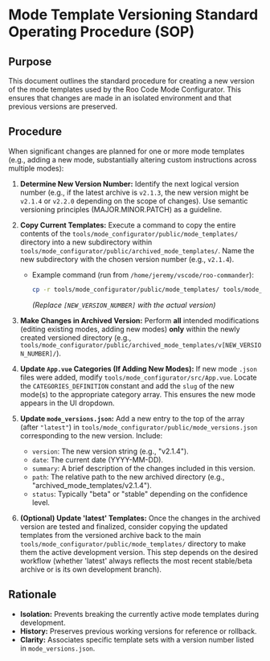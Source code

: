 # Mode Template Versioning Standard Operating Procedure (SOP)

## Purpose

This document outlines the standard procedure for creating a new version of the mode templates used by the Roo Code Mode Configurator. This ensures that changes are made in an isolated environment and that previous versions are preserved.

## Procedure

When significant changes are planned for one or more mode templates (e.g., adding a new mode, substantially altering custom instructions across multiple modes):

1.  **Determine New Version Number:** Identify the next logical version number (e.g., if the latest archive is `v2.1.3`, the new version might be `v2.1.4` or `v2.2.0` depending on the scope of changes). Use semantic versioning principles (MAJOR.MINOR.PATCH) as a guideline.
2.  **Copy Current Templates:** Execute a command to copy the entire contents of the `tools/mode_configurator/public/mode_templates/` directory into a new subdirectory within `tools/mode_configurator/public/archived_mode_templates/`. Name the new subdirectory with the chosen version number (e.g., `v2.1.4`).
    *   Example command (run from `/home/jeremy/vscode/roo-commander`):
        ```bash
        cp -r tools/mode_configurator/public/mode_templates/ tools/mode_configurator/public/archived_mode_templates/v[NEW_VERSION_NUMBER]
        ```
        *(Replace `[NEW_VERSION_NUMBER]` with the actual version)*
3.  **Make Changes in Archived Version:** Perform **all** intended modifications (editing existing modes, adding new modes) **only** within the newly created versioned directory (e.g., `tools/mode_configurator/public/archived_mode_templates/v[NEW_VERSION_NUMBER]/`).

4.  **Update `App.vue` Categories (If Adding New Modes):** If new mode `.json` files were added, modify `tools/mode_configurator/src/App.vue`. Locate the `CATEGORIES_DEFINITION` constant and add the `slug` of the new mode(s) to the appropriate category array. This ensures the new mode appears in the UI dropdown.

5.  **Update `mode_versions.json`:** Add a new entry to the top of the array (after `"latest"`) in `tools/mode_configurator/public/mode_versions.json` corresponding to the new version. Include:
    *   `version`: The new version string (e.g., "v2.1.4").
    *   `date`: The current date (YYYY-MM-DD).
    *   `summary`: A brief description of the changes included in this version.
    *   `path`: The relative path to the new archived directory (e.g., "archived_mode_templates/v2.1.4").
    *   `status`: Typically "beta" or "stable" depending on the confidence level.

6.  **(Optional) Update 'latest' Templates:** Once the changes in the archived version are tested and finalized, consider copying the updated templates from the versioned archive back to the main `tools/mode_configurator/public/mode_templates/` directory to make them the active development version. This step depends on the desired workflow (whether 'latest' always reflects the most recent stable/beta archive or is its own development branch).

## Rationale

*   **Isolation:** Prevents breaking the currently active mode templates during development.
*   **History:** Preserves previous working versions for reference or rollback.
*   **Clarity:** Associates specific template sets with a version number listed in `mode_versions.json`.